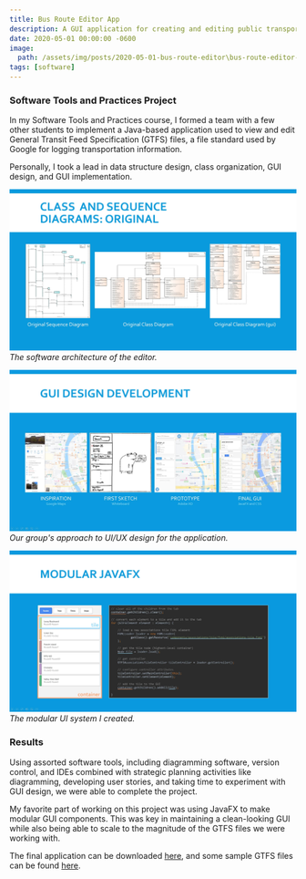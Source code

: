 ```yaml
---
title: Bus Route Editor App
description: A GUI application for creating and editing public transportation routes.
date: 2020-05-01 00:00:00 -0600
image:
  path: /assets/img/posts/2020-05-01-bus-route-editor\bus-route-editor-screenshot.jpg
tags: [software]
---
```


### Software Tools and Practices Project

In my Software Tools and Practices course, I formed a team with a few other students to implement a Java-based application used to view and edit General Transit Feed Specification (GTFS) files, a file standard used by Google for logging transportation information.

Personally, I took a lead in data structure design, class organization, GUI design, and GUI implementation.

![](/assets/img/posts/2020-05-01-bus-route-editor/bus-route-editor-architecture.jpg)
_The software architecture of the editor._

![](/assets/img/posts/2020-05-01-bus-route-editor/bus-route-editor-gui-design.jpg)
_Our group's approach to UI/UX design for the application._

![](/assets/img/posts/2020-05-01-bus-route-editor/bus-route-editor-modular-ui.jpg)
_The modular UI system I created._

### Results

Using assorted software tools, including diagramming software, version control, and IDEs combined with strategic planning activities like diagramming, developing user stories, and taking time to experiment with GUI design, we were able to complete the project.

My favorite part of working on this project was using JavaFX to make modular GUI components. This was key in maintaining a clean-looking GUI while also being able to scale to the magnitude of the GTFS files we were working with.

The final application can be downloaded [here](https://github.com/grantwilk/se2030_gtfs_editor/releases/download/final/se2030_gtfs_editor_final.jar), and some sample GTFS files can be found [here](https://github.com/grantwilk/se2030_gtfs_editor/tree/final/samples/full-samples).